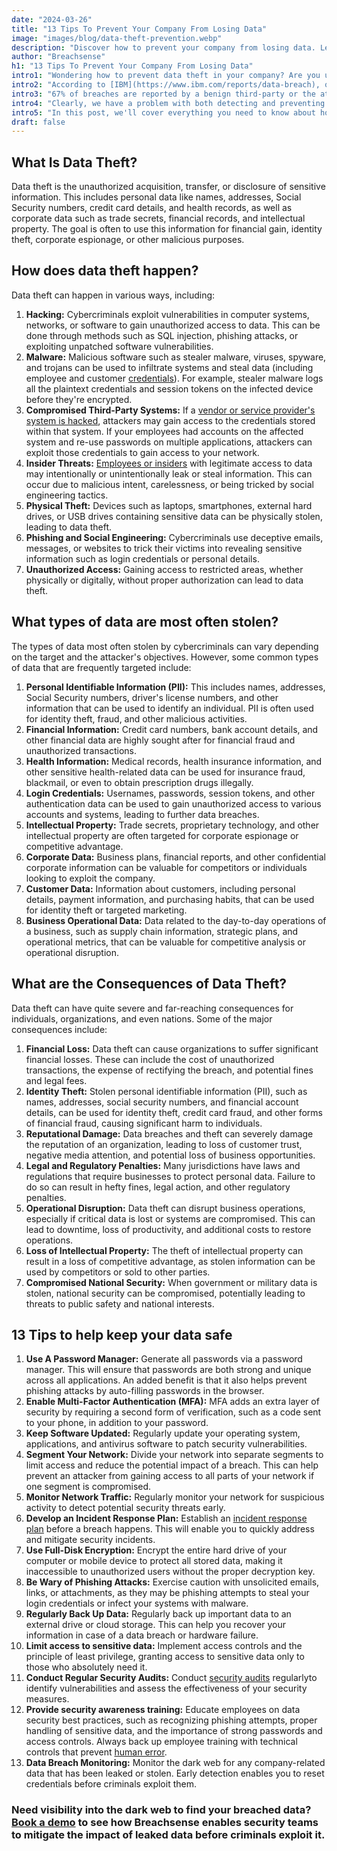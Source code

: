 ```yaml
---
date: "2024-03-26"
title: "13 Tips To Prevent Your Company From Losing Data"
image: "images/blog/data-theft-prevention.webp"
description: "Discover how to prevent your company from losing data. Learn how to prevent data theft in your organization."
author: "Breachsense"
h1: "13 Tips To Prevent Your Company From Losing Data"
intro1: "Wondering how to prevent data theft in your company? Are you up to date on the best practices to prevent a data breach?"
intro2: "According to [IBM](https://www.ibm.com/reports/data-breach), only one-third of companies discover a breach through their own security teams."
intro3: "67% of breaches are reported by a benign third-party or the attackers themselves."
intro4: "Clearly, we have a problem with both detecting and preventing data theft."
intro5: "In this post, we'll cover everything you need to know about how threat actors steal data, as well as 13 tips to prevent data theft within your organization."
draft: false
---
```

## What Is Data Theft?

Data theft is the unauthorized acquisition, transfer, or disclosure of sensitive information. This includes personal data like names, addresses, Social Security numbers, credit card details, and health records, as well as corporate data such as trade secrets, financial records, and intellectual property. The goal is often to use this information for financial gain, identity theft, corporate espionage, or other malicious purposes.

## How does data theft happen?

Data theft can happen in various ways, including:

1. **Hacking:** Cybercriminals exploit vulnerabilities in computer systems, networks, or software to gain unauthorized access to data. This can be done through methods such as SQL injection, phishing attacks, or exploiting unpatched software vulnerabilities.
2. **Malware:** Malicious software such as stealer malware, viruses, spyware, and trojans can be used to infiltrate systems and steal data (including employee and customer [credentials](https://www.breachsense.com/blog/password-security-data-breach/)). For example, stealer malware logs all the plaintext credentials and session tokens on the infected device before they're encrypted.
3. **Compromised Third-Party Systems:** If a [vendor or service provider's system is hacked](https://www.breachsense.com/blog/third-party-data-breach/), attackers may gain access to the credentials stored within that system. If your employees had accounts on the affected system and re-use passwords on multiple applications, attackers can exploit those credentials to gain access to your network.
4. **Insider Threats:** [Employees or insiders](https://www.breachsense.com/blog/insider-threat-data-breach/) with legitimate access to data may intentionally or unintentionally leak or steal information. This can occur due to malicious intent, carelessness, or being tricked by social engineering tactics.
5. **Physical Theft:** Devices such as laptops, smartphones, external hard drives, or USB drives containing sensitive data can be physically stolen, leading to data theft.
6. **Phishing and Social Engineering:** Cybercriminals use deceptive emails, messages, or websites to trick their victims into revealing sensitive information such as login credentials or personal details.
7. **Unauthorized Access:** Gaining access to restricted areas, whether physically or digitally, without proper authorization can lead to data theft.

## What types of data are most often stolen?

The types of data most often stolen by cybercriminals can vary depending on the target and the attacker's objectives. However, some common types of data that are frequently targeted include:

1. **Personal Identifiable Information (PII):** This includes names, addresses, Social Security numbers, driver's license numbers, and other information that can be used to identify an individual. PII is often used for identity theft, fraud, and other malicious activities.
2. **Financial Information:** Credit card numbers, bank account details, and other financial data are highly sought after for financial fraud and unauthorized transactions.
3. **Health Information:** Medical records, health insurance information, and other sensitive health-related data can be used for insurance fraud, blackmail, or even to obtain prescription drugs illegally.
4. **Login Credentials:** Usernames, passwords, session tokens, and other authentication data can be used to gain unauthorized access to various accounts and systems, leading to further data breaches.
5. **Intellectual Property:** Trade secrets, proprietary technology, and other intellectual property are often targeted for corporate espionage or competitive advantage.
6. **Corporate Data:** Business plans, financial reports, and other confidential corporate information can be valuable for competitors or individuals looking to exploit the company.
7. **Customer Data:** Information about customers, including personal details, payment information, and purchasing habits, that can be used for identity theft or targeted marketing.
8. **Business Operational Data:** Data related to the day-to-day operations of a business, such as supply chain information, strategic plans, and operational metrics, that can be valuable for competitive analysis or operational disruption.

## What are the Consequences of Data Theft?

Data theft can have quite severe and far-reaching consequences for individuals, organizations, and even nations. Some of the major consequences include:

1. **Financial Loss:** Data theft can cause organizations to suffer significant financial losses. These can include the cost of unauthorized transactions, the expense of rectifying the breach, and potential fines and legal fees.
2. **Identity Theft:** Stolen personal identifiable information (PII), such as names, addresses, social security numbers, and financial account details, can be used for identity theft, credit card fraud, and other forms of financial fraud, causing significant harm to individuals.
3. **Reputational Damage:** Data breaches and theft can severely damage the reputation of an organization, leading to loss of customer trust, negative media attention, and potential loss of business opportunities.
4. **Legal and Regulatory Penalties:** Many jurisdictions have laws and regulations that require businesses to protect personal data. Failure to do so can result in hefty fines, legal action, and other regulatory penalties.
5. **Operational Disruption:** Data theft can disrupt business operations, especially if critical data is lost or systems are compromised. This can lead to downtime, loss of productivity, and additional costs to restore operations.
6. **Loss of Intellectual Property:** The theft of intellectual property can result in a loss of competitive advantage, as stolen information can be used by competitors or sold to other parties.
7. **Compromised National Security:** When government or military data is stolen, national security can be compromised, potentially leading to threats to public safety and national interests.

## 13 Tips to help keep your data safe

1. **Use A Password Manager:** Generate all passwords via a password manager. This will ensure that passwords are both strong and unique across all applications. An added benefit is that it also helps prevent phishing attacks by auto-filling passwords in the browser.
2. **Enable Multi-Factor Authentication (MFA):** MFA adds an extra layer of security by requiring a second form of verification, such as a code sent to your phone, in addition to your password.
3. **Keep Software Updated:** Regularly update your operating system, applications, and antivirus software to patch security vulnerabilities.
4. **Segment Your Network:** Divide your network into separate segments to limit access and reduce the potential impact of a breach. This can help prevent an attacker from gaining access to all parts of your network if one segment is compromised.
5. **Monitor Network Traffic:** Regularly monitor your network for suspicious activity to detect potential security threats early.
6. **Develop an Incident Response Plan:** Establish an [incident response plan](https://www.breachsense.com/blog/data-breach-response/) before a breach happens. This will enable you to quickly address and mitigate security incidents.
7. **Use Full-Disk Encryption:** Encrypt the entire hard drive of your computer or mobile device to protect all stored data, making it inaccessible to unauthorized users without the proper decryption key.
8. **Be Wary of Phishing Attacks:** Exercise caution with unsolicited emails, links, or attachments, as they may be phishing attempts to steal your login credentials or infect your systems with malware.
9. **Regularly Back Up Data:** Regularly back up important data to an external drive or cloud storage. This can help you recover your information in case of a data breach or hardware failure.
10. **Limit access to sensitive data:** Implement access controls and the principle of least privilege, granting access to sensitive data only to those who absolutely need it.
11. **Conduct Regular Security Audits:** Conduct [security audits](https://www.breachsense.com/blog/data-security-audit/) regularly[](https://www.breachsense.com/blog/data-security-audit/)to identify vulnerabilities and assess the effectiveness of your security measures.
12. **Provide security awareness training:** Educate employees on data security best practices, such as recognizing phishing attempts, proper handling of sensitive data, and the importance of strong passwords and access controls. Always back up employee training with technical controls that prevent [human error](https://www.breachsense.com/blog/data-breach-human-error/).
13. **Data Breach Monitoring:** Monitor the dark web for any company-related data that has been leaked or stolen. Early detection enables you to reset credentials before criminals exploit them.

### Need visibility into the dark web to find your breached data? [Book a demo](https://www.breachsense.com/book-demo/) to see how Breachsense enables security teams to mitigate the impact of leaked data before criminals exploit it.
